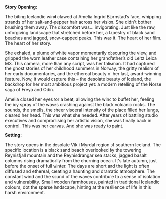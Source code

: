 **Story Opening:**

The biting Icelandic wind clawed at Amelia Ingrid Bjornstad’s face, whipping strands of her salt-and-pepper hair across her vision. She didn't bother brushing them away. The discomfort was… invigorating. Just like the raw, unforgiving landscape that stretched before her, a tapestry of black sand beaches and jagged, snow-capped peaks. This was it. The heart of her film. The heart of her story.

She exhaled, a plume of white vapor momentarily obscuring the view, and gripped the worn leather case containing her grandfather’s old Leitz Leica M3. This camera, more than any script, was her talisman. It had captured the ghost stories of her childhood summers in Norway, the gritty realism of her early documentaries, and the ethereal beauty of her last, award-winning feature. Now, it would capture this – the desolate beauty of Iceland, the backdrop for her most ambitious project yet: a modern retelling of the Norse saga of Freya and Odin.

Amelia closed her eyes for a beat, allowing the wind to buffet her, feeling the icy spray of the waves crashing against the black volcanic rocks. The sounds, the smells, the sheer visceral intensity of the place filled her lungs, cleared her head. This was what she needed. After years of battling studio executives and compromising her artistic vision, she was finally back in control. This was her canvas. And she was ready to paint.

**Setting:**

The story opens in the desolate Vik i Myrdal region of southern Iceland. The specific location is a black sand beach overlooked by the towering Reynisfjall mountain and the Reynisdrangar sea stacks, jagged basalt columns rising dramatically from the churning ocean. It's late autumn, just before the onset of full winter. The days are short and the light is often diffused and ethereal, creating a haunting and dramatic atmosphere. The constant wind and the sound of the waves contribute to a sense of isolation and vulnerability. Small wooden farmhouses, painted in traditional Icelandic colours, dot the sparse landscape, hinting at the resilience of life in this harsh environment.
